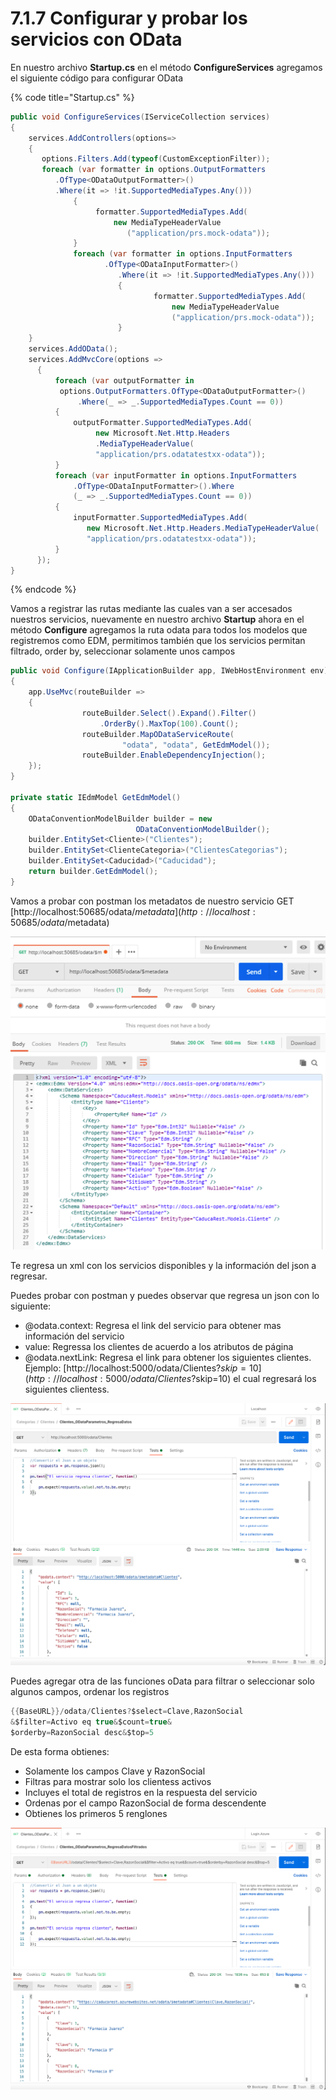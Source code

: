 # 7.1.7 Configurar y probar los servicios con OData

En nuestro archivo **Startup.cs** en el método **ConfigureServices** agregamos el siguiente código para configurar OData

{% code title="Startup.cs" %}
```csharp
public void ConfigureServices(IServiceCollection services)
{
    services.AddControllers(options=>
    {
       options.Filters.Add(typeof(CustomExceptionFilter));
       foreach (var formatter in options.OutputFormatters
          .OfType<ODataOutputFormatter>()
          .Where(it => !it.SupportedMediaTypes.Any()))
              {
                   formatter.SupportedMediaTypes.Add(
                       new MediaTypeHeaderValue
                          ("application/prs.mock-odata"));
              }
              foreach (var formatter in options.InputFormatters
                     .OfType<ODataInputFormatter>()
                        .Where(it => !it.SupportedMediaTypes.Any()))
                        {
                                formatter.SupportedMediaTypes.Add(
                                    new MediaTypeHeaderValue
                                    ("application/prs.mock-odata"));
                        }
    }
    services.AddOData();
    services.AddMvcCore(options =>
      {
          foreach (var outputFormatter in 
           options.OutputFormatters.OfType<ODataOutputFormatter>()
               .Where(_ => _.SupportedMediaTypes.Count == 0))
          {
              outputFormatter.SupportedMediaTypes.Add(
                   new Microsoft.Net.Http.Headers
                   .MediaTypeHeaderValue(
                   "application/prs.odatatestxx-odata"));
          }
          foreach (var inputFormatter in options.InputFormatters
              .OfType<ODataInputFormatter>().Where
              (_ => _.SupportedMediaTypes.Count == 0))
          {
              inputFormatter.SupportedMediaTypes.Add(
                 new Microsoft.Net.Http.Headers.MediaTypeHeaderValue(
                 "application/prs.odatatestxx-odata"));
          }
      });
}
```
{% endcode %}

Vamos a registrar las rutas mediante las cuales van a ser accesados nuestros servicios, nuevamente en nuestro archivo **Startup** ahora en el método **Configure** agregamos la ruta odata para todos los modelos que registremos como EDM, permitimos también que los servicios permitan filtrado, order by, seleccionar solamente unos campos

```csharp
public void Configure(IApplicationBuilder app, IWebHostEnvironment env)
{
    app.UseMvc(routeBuilder =>
    {
                routeBuilder.Select().Expand().Filter()
                    .OrderBy().MaxTop(100).Count();
                routeBuilder.MapODataServiceRoute(
                         "odata", "odata", GetEdmModel());
                routeBuilder.EnableDependencyInjection();   
    });
}

private static IEdmModel GetEdmModel()
{
    ODataConventionModelBuilder builder = new 
                            ODataConventionModelBuilder();
    builder.EntitySet<Cliente>("Clientes");
    builder.EntitySet<ClienteCategoria>("ClientesCategorias");
    builder.EntitySet<Caducidad>("Caducidad");
    return builder.GetEdmModel();
}
```

Vamos a probar con postman los metadatos de nuestro servicio GET [http://localhost:50685/odata/$metadata](http://localhost:50685/odata/$metadata) 

![](../.gitbook/assets/image%20%28364%29.png)

Te regresa un xml con los servicios disponibles y la información del json a regresar.

Puedes probar con postman y puedes observar que regresa un json con lo siguiente:

* @odata.context: Regresa el link del servicio para obtener mas información del servicio
* value: Regressa los clientes de acuerdo a los atributos de página
* @odata.nextLink: Regresa el link para obtener los siguientes clientes. Ejemplo: [http://localhost:5000/odata/Clientes?$skip=10](http://localhost:5000/odata/Clientes?$skip=10) el cual regresará los siguientes clientess.

![](../.gitbook/assets/image%20%28597%29.png)

Puedes agregar otra de las funciones oData para filtrar o seleccionar solo algunos campos, ordenar los registros

```csharp
{{BaseURL}}/odata/Clientes?$select=Clave,RazonSocial
&$filter=Activo eq true&$count=true&
$orderby=RazonSocial desc&$top=5
```

De esta forma obtienes:

* Solamente los campos Clave y RazonSocial
* Filtras para mostrar solo los clientess activos
* Incluyes el total de registros en la respuesta del servicio
* Ordenas por el campo RazonSocial de forma descendente
* Obtienes los primeros 5 renglones

![](../.gitbook/assets/image%20%28598%29.png)

